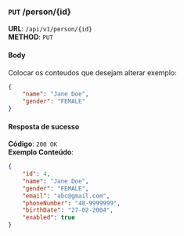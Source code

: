 ### `PUT` /person/{id}

**URL**: `/api/v1/person/{id}` \
**METHOD**: `PUT`
#### Body
Colocar os conteudos que desejam alterar exemplo:
```json
{
    "name": "Jane Doe",
    "gender": "FEMALE"
}
```

#### Resposta de sucesso
**Código**: `200 OK` \
**Exemplo Conteúdo**:
```json
{
    "id": 4,
    "name": "Jane Doe",
    "gender": "FEMALE",
    "email": "abc@gmail.com",
    "phoneNumber": "48-9999999",
    "birthDate": "27-02-2004",
    "enabled": true
}
```